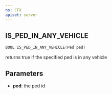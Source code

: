 ```yaml
---
ns: CFX
apiset: server
---
```

## IS_PED_IN_ANY_VEHICLE

```c
BOOL IS_PED_IN_ANY_VEHICLE(Ped ped)
```
returns true if the specified ped is in any vehicle

## Parameters
* **ped**: the ped id


